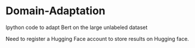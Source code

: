 # Domain-Adaptation
Ipython code to adapt Bert on the large unlabeled dataset

Need to register a Hugging Face account to store results on Hugging face. 
